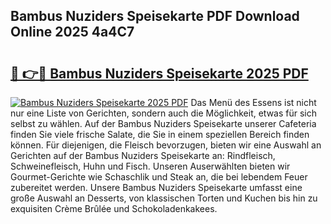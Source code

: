 ## Bambus Nuziders Speisekarte PDF Download Online 2025 4a4C7

# <h2><a href="http://gc7fxp.nevu.top/?p=Bambus+Nuziders+Speisekarte">🔗 👉🔴 Bambus Nuziders Speisekarte 2025 PDF</a></h2>

[![Bambus Nuziders Speisekarte 2025 PDF](https://i.imgur.com/dBaPXMq.png)](http://gc7fxp.nevu.top/?p=Bambus+Nuziders+Speisekarte)
Das Menü des Essens ist nicht nur eine Liste von Gerichten, sondern auch die Möglichkeit, etwas für sich selbst zu wählen. Auf der Bambus Nuziders Speisekarte unserer Cafeteria finden Sie viele frische Salate, die Sie in einem speziellen Bereich finden können. Für diejenigen, die Fleisch bevorzugen, bieten wir eine Auswahl an Gerichten auf der Bambus Nuziders Speisekarte an: Rindfleisch, Schweinefleisch, Huhn und Fisch. Unseren Auserwählten bieten wir Gourmet-Gerichte wie Schaschlik und Steak an, die bei lebendem Feuer zubereitet werden. Unsere Bambus Nuziders Speisekarte umfasst eine große Auswahl an Desserts, von klassischen Torten und Kuchen bis hin zu exquisiten Crème Brûlée und Schokoladenkakees.
